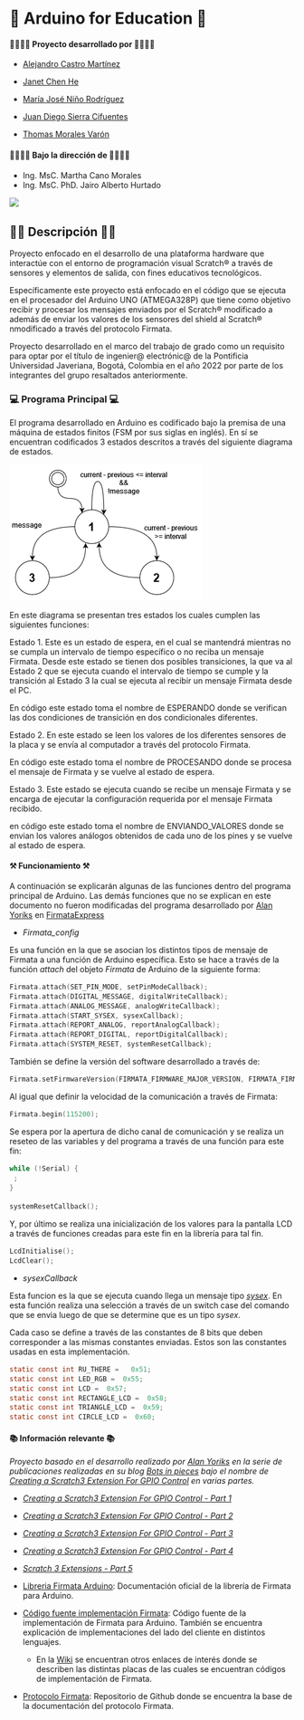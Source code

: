 # 👋 Arduino for Education 👋
#### 👨‍💻👩‍💻 Proyecto desarrollado por 👨‍💻👩‍💻
* [Alejandro Castro Martínez](https://github.com/kstro96)
* [Janet Chen He](https://github.com/XingYi98)
* [María José Niño Rodríguez](https://github.com/mjninor99)

* [Juan Diego Sierra Cifuentes](https://github.com/juandisierra10)
* [Thomas Morales Varón](https://github.com/Thom037)



#### 👨‍🏫👩‍🏫 Bajo la dirección de 👨‍🏫👩‍🏫 
* Ing. MsC. Martha Cano Morales
* Ing. MsC. PhD. Jairo Alberto Hurtado

<img src="https://github.com/Hardware-For-Education/.github-private/blob/main/profile/images/scratch4education-small.png" width="200" />

## 🙋‍♀️ Descripción 🙋‍♀️
Proyecto enfocado en el desarrollo de una plataforma hardware que interactúe con el entorno de programación visual Scratch® a través de sensores y elementos de salida, con fines educativos tecnológicos. 

Específicamente este proyecto está enfocado en el código que se ejecuta en el procesador del Arduino UNO (ATMEGA328P) que tiene como objetivo recibir y procesar los mensajes enviados por el Scratch® modificado a además de enviar los valores de los sensores del shield al Scratch® nmodificado a través del protocolo Firmata. 

Proyecto desarrollado en el marco del trabajo de grado como un requisito para optar por el título de ingenier@ electrónic@ de la Pontificia Universidad Javeriana, Bogotá, Colombia en el año 2022 por parte de los integrantes del grupo resaltados anteriormente. 

### 💻 Programa Principal 💻

El programa desarrollado en Arduino es codificado bajo la premisa de una máquina de estados finitos (FSM por sus siglas en inglés). En sí se encuentran codificados 3 estados descritos a través del siguiente diagrama de estados. 

<img src="https://github.com/Hardware-For-Education/Arduino_For_Education/blob/main/images/estados.png"/>

En este diagrama se presentan tres estados los cuales cumplen las siguientes funciones: 

Estado 1.	Este es un estado de espera, en el cual se mantendrá mientras no se cumpla un intervalo de tiempo específico o no reciba un mensaje Firmata. Desde este estado se tienen dos posibles transiciones, la que va al Estado 2 que se ejecuta cuando el intervalo de tiempo se cumple y la transición al Estado 3 la cual se ejecuta al recibir un mensaje Firmata desde el PC.

En código este estado toma el nombre de ESPERANDO donde se verifican las dos condiciones de transición en dos condicionales diferentes. 

Estado 2.	En este estado se leen los valores de los diferentes sensores de la placa y se envía al computador a través del protocolo Firmata.

En código este estado toma el nombre de PROCESANDO donde se procesa el mensaje de Firmata y se vuelve al estado de espera. 

Estado 3.	Este estado se ejecuta cuando se recibe un mensaje Firmata y se encarga de ejecutar la configuración requerida por el mensaje Firmata recibido.

en código este estado toma el nombre de ENVIANDO_VALORES donde se envian los valores análogos obtenidos de cada uno de los pines y se vuelve al estado de espera.

#### ⚒ Funcionamiento ⚒

A continuación se explicarán algunas de las funciones dentro del programa principal de Arduino. Las demás funciones que no se explican en este documento no fueron modificadas del programa desarrollado por [Alan Yoriks](https://github.com/MrYsLabv) en [FirmataExpress](https://github.com/MrYsLab/FirmataExpress)

* _Firmata_config_

Es una función en la que se asocian los distintos tipos de mensaje de Firmata a una función de Arduino específica. Esto se hace a través de la función _attach_ del objeto _Firmata_ de Arduino de la siguiente forma: 

```c
Firmata.attach(SET_PIN_MODE, setPinModeCallback);
Firmata.attach(DIGITAL_MESSAGE, digitalWriteCallback);
Firmata.attach(ANALOG_MESSAGE, analogWriteCallback);
Firmata.attach(START_SYSEX, sysexCallback);
Firmata.attach(REPORT_ANALOG, reportAnalogCallback);
Firmata.attach(REPORT_DIGITAL, reportDigitalCallback);
Firmata.attach(SYSTEM_RESET, systemResetCallback);
```

También se define la versión del software desarrollado a través de: 

```c
Firmata.setFirmwareVersion(FIRMATA_FIRMWARE_MAJOR_VERSION, FIRMATA_FIRMWARE_MINOR_VERSION);
```

Al igual que definir la velocidad de la comunicación a través de Firmata: 


```c
Firmata.begin(115200);
```

Se espera por la apertura de dicho canal de comunicación y se realiza un reseteo de las variables y del programa a través de una función para este fin: 

```c
while (!Serial) {
 ; 
}

systemResetCallback();
```

Y, por último se realiza una inicialización de los valores para la pantalla LCD a través de funciones creadas para este fin en la librería para tal fin. 

```c
LcdInitialise();
LcdClear();
```
* _sysexCallback_

Esta funcion es la que se ejecuta cuando llega un mensaje tipo [_sysex_](https://github.com/firmata/protocol/blob/master/protocol.md#sysex-message-format). En esta función realiza una selección a través de un switch case del comando que se envia luego de que se determine que es un tipo _sysex_.

Cada caso se define a través de las constantes de 8 bits que deben corresponder a las mismas constantes enviadas. Estos son las constantes usadas en esta implementación. 

```c
static const int RU_THERE =   0x51;
static const int LED_RGB =  0x55;
static const int LCD =  0x57;
static const int RECTANGLE_LCD =  0x58;
static const int TRIANGLE_LCD =  0x59;
static const int CIRCLE_LCD =  0x60;
```

#### 📚 Información relevante 📚

*Proyecto basado en el desarrollo realizado por [Alan Yoriks](https://github.com/MrYsLabv) en la serie de publicaciones realizadas en su blog [Bots in pieces](https://mryslab.github.io/bots-in-pieces/) bajo el nombre de [Creating a Scratch3 Extension For GPIO Control](https://mryslab.github.io/bots-in-pieces/posts/) en varias partes.*

  * *[Creating a Scratch3 Extension For GPIO Control - Part 1](https://mryslab.github.io/bots-in-pieces/scratch3/gpio/2019/09/15/scratch3-1.html)*
  * *[Creating a Scratch3 Extension For GPIO Control - Part 2 ](https://mryslab.github.io/bots-in-pieces/scratch3/gpio/2019/09/16/scratch3-2.html)*
  * *[Creating a Scratch3 Extension For GPIO Control - Part 3](https://mryslab.github.io/bots-in-pieces/scratch3/gpio/2019/10/03/scratch3-3.html)*
  * *[Creating a Scratch3 Extension For GPIO Control - Part 4](https://mryslab.github.io/bots-in-pieces/scratch3/gpio/2019/10/17/scratch-3-4.html)*
  * *[Scratch 3 Extensions - Part 5 ](https://mryslab.github.io/bots-in-pieces/scratch3/picoboard/circuit-playground-express/2020/02/02/scratch3-5.html)*

* [Libreria Firmata Arduino](https://docs.arduino.cc/hacking/software/FirmataLibrary): Documentación oficial de la librería de Firmata para Arduino. 

* [Código fuente implementación Firmata](https://github.com/firmata/arduino): Código fuente de la implementación de Firmata para Arduino. También se encuentra explicación de implementaciones del lado del cliente en distintos lenguajes. 
    * En la [Wiki](https://github.com/firmata/arduino/wiki) se encuentran otros enlaces de interés donde se describen las distintas placas de las cuales se encuentran códigos de implementación de Firmata.

* [Protocolo Firmata](https://github.com/firmata/protocol): Repositorio de Github donde se encuentra la base de la documentación del protocolo Firmata.  
